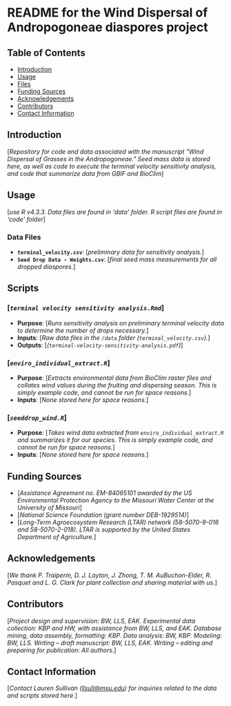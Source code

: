 # README for the Wind Dispersal of Andropogoneae diaspores project


## Table of Contents
- [Introduction](#Introduction)
- [Usage](#Usage)
- [Files](#Files)
- [Funding Sources](#Funding-sources)
- [Acknowledgements](#Acknowledgements)
- [Contributors](#Contributors)
- [Contact Information](#Contact-information)

## Introduction

[*Repository for code and data associated with the manuscript "Wind Dispersal of Grasses in the Andropogoneae." Seed mass data is stored here, as well as code to execute the terminal velocity sensitivity analysis, and code that summarize data from GBIF and BioClim*]  

## Usage

[*use R v4.3.3.  Data files are found in 'data' folder. R script files are found in 'code' folder*]

### Data Files

- **`terminal_velocity.csv`**: [*preliminary data for sensitivity analysis.*]
- **`Seed Drop Data - Weights.csv`**: [*final seed mass measurements for all dropped diaspores.*]


## Scripts


### [*`terminal velocity sensitivity analysis.Rmd`*]

- **Purpose**: [*Runs sensitivity analysis on preliminary terminal velocity data to determine the number of drops necessary.*]
- **Inputs**: [*Raw data files in the `/data` folder (`terminal_velocity.csv`).*]
- **Outputs**: [*(`terminal-velocity-sensitivity-analysis.pdf`)*]

### [*`enviro_individual_extract.R`*]

- **Purpose**: [*Extracts environmental data from BioClim raster files and collates wind values during the fruiting and dispersing season.  This is simply example code, and cannot be run for space reasons.*]
- **Inputs**: [*None stored here for space reasons.*]

### [*`seeddrop_wind.R`*]

- **Purpose**: [*Takes wind data extracted from `enviro_individual_extract.R` and summarizes it for our species.  This is simply example code, and cannot be run for space reasons.*]
- **Inputs**: [*None stored here for space reasons.*]


## Funding Sources

- [*Assistance Agreement no. EM-84065101 awarded by the US Environmental Protection Agency to the Missouri Water Center at the University of Missouri*]
- [*National Science Foundation (grant number DEB-1929514)*]
- [*Long-Term Agroecosystem Research (LTAR) network (58-5070-9-016 and 58-5070-2-018). LTAR is supported by the United States Department of Agriculture.*]

## Acknowledgements

[*We thank P. Traiperm, D. J. Layton, J. Zhong, T. M. AuBuchon-Elder, R. Pasquet and L. G. Clark for plant collection and sharing material with us.*]

## Contributors

[*Project design and supervision: BW, LLS, EAK.  Experimental data collection: KBP and HW, with assistance from BW, LLS, and EAK. Database mining, data assembly, formatting: KBP.  Data analysis: BW, KBP.  Modeling: BW, LLS. Writing – draft manuscript: BW, LLS, EAK.  Writing – editing and preparing for publication:  All authors.*]

## Contact Information

[*Contact Lauren Sullivan (llsull@msu.edu) for inquiries related to the data and scripts stored here.*]
